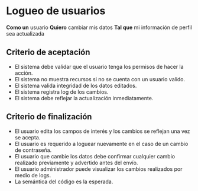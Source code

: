 # Logueo de usuarios

**Como un** usuario
**Quiero** cambiar mis datos
**Tal que** mi información de perfil sea actualizada

## Criterio de aceptación

* El sistema debe validar que el usuario tenga los permisos de hacer la acción.
* El sistema no muestra recursos si no se cuenta con un usuario valido.
* El sistema valida integridad de los datos editados.
* El sistema registra log de los cambios.
* El sistema debe reflejar la actualización inmediatamente.

## Criterio de finalización

* El usuario edita los campos de interés y los cambios se reflejan una vez se acepta. 
* El usuario es requerido a loguear nuevamente en el caso de un cambio de contraseña.
* El usuario que cambie los datos debe confirmar cualquier cambio realizado previamente y advertido antes del envío.
* El usuario administrador puede visualizar los cambios realizados por medio de logs.
* La semántica del código es la esperada.
